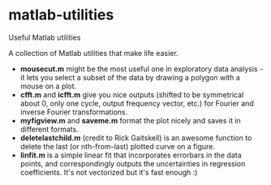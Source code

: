 # matlab-utilities
Useful Matlab utilities

A collection of Matlab utilities that make life easier.

   * **mousecut.m** might be the most useful one in exploratory data analysis - it lets you select a subset of the data by drawing a polygon with a mouse on a plot.
   * **cfft.m** and **icfft.m** give you nice outputs (shifted to be symmetrical about 0, only one cycle, output frequency vector, etc.) for Fourier and inverse Fourier transformations.
   * **myfigview.m** and **saveme.m** format the plot nicely and saves it in different formats.
   * **deletelastchild.m** (credit to Rick Gaitskell) is an awesome function to delete the last (or nth-from-last) plotted curve on a figure.
   * **linfit.m** is a simple linear fit that incorporates errorbars in the data points, and correspondingly outputs the uncertainties in regression coefficients. It's not vectorized but it's fast enough :)
   
